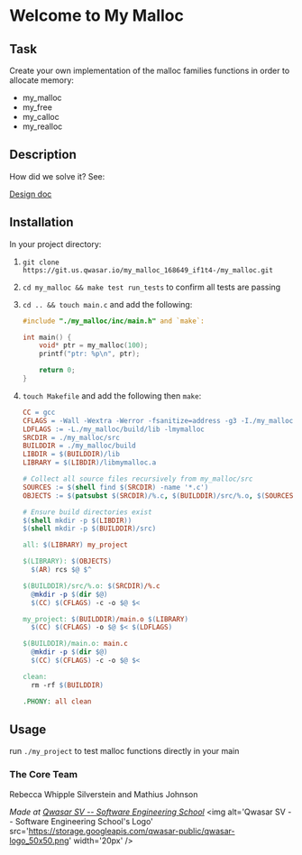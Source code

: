 # Welcome to My Malloc

## Task

Create your own implementation of the malloc families functions in order to allocate memory:

- my_malloc
- my_free
- my_calloc
- my_realloc

## Description

How did we solve it? See:

[Design doc](./JSMalloc_diagrams.md)


## Installation

In your project directory:

1. `git clone https://git.us.qwasar.io/my_malloc_168649_if1t4-/my_malloc.git`
2. `cd my_malloc && make test run_tests` to confirm all tests are passing
3. `cd .. && touch main.c` and add the following:

   ```c
   #include "./my_malloc/inc/main.h" and `make`:

   int main() {
       void* ptr = my_malloc(100);
       printf("ptr: %p\n", ptr);

       return 0;
   }
   ```

4. `touch Makefile` and add the following then `make`:

   ```Makefile
   CC = gcc
   CFLAGS = -Wall -Wextra -Werror -fsanitize=address -g3 -I./my_malloc/include -I./include
   LDFLAGS := -L./my_malloc/build/lib -lmymalloc
   SRCDIR = ./my_malloc/src
   BUILDDIR = ./my_malloc/build
   LIBDIR = $(BUILDDIR)/lib
   LIBRARY = $(LIBDIR)/libmymalloc.a

   # Collect all source files recursively from my_malloc/src
   SOURCES := $(shell find $(SRCDIR) -name '*.c')
   OBJECTS := $(patsubst $(SRCDIR)/%.c, $(BUILDDIR)/src/%.o, $(SOURCES))

   # Ensure build directories exist
   $(shell mkdir -p $(LIBDIR))
   $(shell mkdir -p $(BUILDDIR)/src)

   all: $(LIBRARY) my_project

   $(LIBRARY): $(OBJECTS)
     $(AR) rcs $@ $^

   $(BUILDDIR)/src/%.o: $(SRCDIR)/%.c
     @mkdir -p $(dir $@)
     $(CC) $(CFLAGS) -c -o $@ $<

   my_project: $(BUILDDIR)/main.o $(LIBRARY)
     $(CC) $(CFLAGS) -o $@ $< $(LDFLAGS)

   $(BUILDDIR)/main.o: main.c
     @mkdir -p $(dir $@)
     $(CC) $(CFLAGS) -c -o $@ $<

   clean:
     rm -rf $(BUILDDIR)

   .PHONY: all clean
   ```

## Usage

run `./my_project` to test malloc functions directly in your main

### The Core Team

Rebecca Whipple Silverstein and Mathius Johnson

<span><i>Made at <a href='https://qwasar.io'>Qwasar SV -- Software Engineering School</a></i></span>
<span><img alt='Qwasar SV -- Software Engineering School's Logo' src='https://storage.googleapis.com/qwasar-public/qwasar-logo_50x50.png' width='20px' /></span>